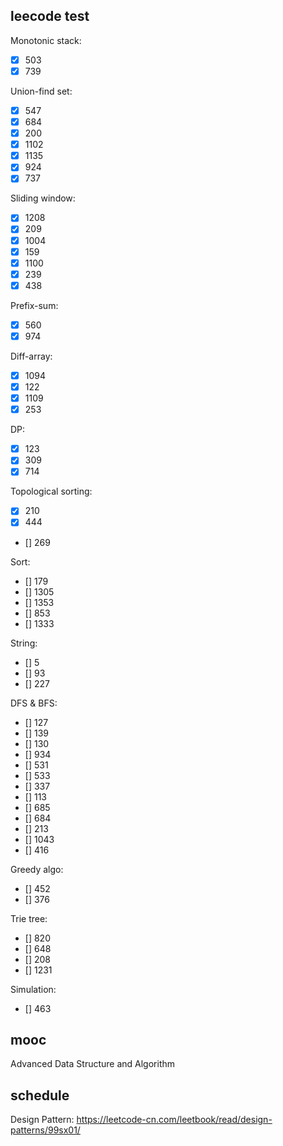 ## leecode test

Monotonic stack:
* [x] 503
* [x] 739

Union-find set:
* [x] 547
* [x] 684
* [x] 200
* [x] 1102
* [x] 1135
* [x] 924
* [x] 737

Sliding window:
* [x] 1208
* [x] 209
* [x] 1004
* [x] 159
* [x] 1100
* [x] 239
* [x] 438

Prefix-sum:
* [x] 560
* [x] 974

Diff-array:
* [x] 1094
* [x] 122
* [x] 1109
* [x] 253

DP:
* [x] 123
* [x] 309
* [x] 714

Topological sorting:
* [x] 210
* [x] 444
* [] 269

Sort:
* [] 179
* [] 1305
* [] 1353
* [] 853
* [] 1333

String:
* [] 5
* [] 93
* [] 227

DFS & BFS:
* [] 127
* [] 139
* [] 130
* [] 934
* [] 531
* [] 533
* [] 337
* [] 113
* [] 685
* [] 684
* [] 213
* [] 1043
* [] 416

Greedy algo:
* [] 452
* [] 376

Trie tree:
* [] 820
* [] 648
* [] 208
* [] 1231

Simulation:
* [] 463

## mooc

Advanced Data Structure and Algorithm

## schedule

Design Pattern:
https://leetcode-cn.com/leetbook/read/design-patterns/99sx01/
